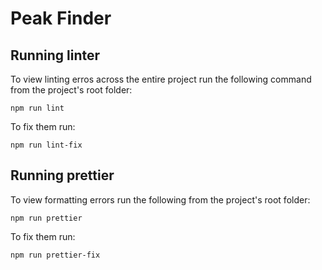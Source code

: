 # Peak Finder

## Running linter

To view linting erros across the entire project run the following command from the project's root folder:

```
npm run lint
```

To fix them run:

```
npm run lint-fix
```

## Running prettier

To view formatting errors run the following from the project's root folder:

```
npm run prettier
```

To fix them run:

```
npm run prettier-fix
```
